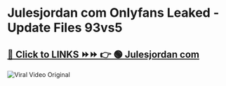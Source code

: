 
 # Julesjordan com Onlyfans Leaked - Update Files 93vs5

## <h2><a href="https://clipsfans.com/Julesjordan_com&ref=git">🔗 Click to LINKS ⏩⏩ 👉 🟢 Julesjordan com </a></h2>

<a href="https://clipsfans.com/Julesjordan_com&ref=git" rel="nofollow" data-target="animated-image.originalLink"><img src="https://i.ibb.co.com/xMMVF88/686577567.gif" alt="Viral Video Original" style="max-width: 100%; display: inline-block;" data-target="animated-image.originalImage"></a>

